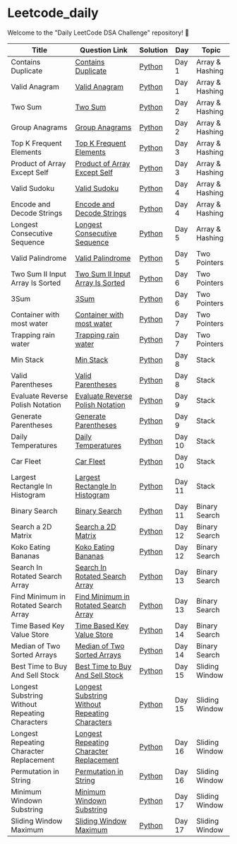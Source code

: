 # Leetcode_daily
Welcome to the "Daily LeetCode DSA Challenge" repository! 🚀




| Title         | Question Link     | Solution     | Day   | Topic    |
|---------------|-------------------|--------------|-------|----------|
| Contains Duplicate | [Contains Duplicate](https://leetcode.com/problems/contains-duplicate/description/) | [Python](https://github.com/IamAniket12/Leetcode_daily/blob/main/Solutions/Day%201/contains_duplicate.py) | Day 1 | Array & Hashing  |
| Valid Anagram | [Valid Anagram](https://leetcode.com/problems/valid-anagram/description/)   | [Python](https://github.com/IamAniket12/Leetcode_daily/blob/main/Solutions/Day%201/valid_anagram.py)   | Day 1 | Array & Hashing |
| Two Sum | [Two Sum](https://leetcode.com/problems/two-sum/description/)   | [Python](https://github.com/IamAniket12/Leetcode_daily/blob/main/Solutions/Day%202/two_sum.py)   | Day 2 | Array & Hashing |
| Group Anagrams | [Group Anagrams](https://leetcode.com/problems/group-anagrams/description/)   | [Python](https://github.com/IamAniket12/Leetcode_daily/blob/main/Solutions/Day%202/group_anagrams.py)   | Day 2 | Array & Hashing |
| Top K Frequent Elements | [Top K Frequent Elements](https://leetcode.com/problems/top-k-frequent-elements/description/)   | [Python](https://github.com/IamAniket12/Leetcode_daily/blob/main/Solutions/Day%203/top_k_frequent.py)   | Day 3 | Array & Hashing |
| Product of Array Except Self | [Product of Array Except Self](https://leetcode.com/problems/product-of-array-except-self/description/)   | [Python](https://github.com/IamAniket12/Leetcode_daily/blob/main/Solutions/Day%203/product_of_arrya_except_itself.py)   | Day 3 | Array & Hashing |
| Valid Sudoku| [Valid Sudoku](https://leetcode.com/problems/valid-sudoku/)   | [Python](https://github.com/IamAniket12/Leetcode_daily/blob/main/Solutions/Day%204/valid_sudoku.py)   | Day 4 | Array & Hashing |
| Encode and Decode Strings | [Encode and Decode Strings](https://leetcode.com/problems/encode-and-decode-strings/description/)   | [Python](https://github.com/IamAniket12/Leetcode_daily/blob/main/Solutions/Day%204/encode_and_decode)   | Day 4 | Array & Hashing |
| Longest Consecutive Sequence | [Longest Consecutive Sequence](https://leetcode.com/problems/longest-consecutive-sequence/description/)   | [Python](https://github.com/IamAniket12/Leetcode_daily/blob/main/Solutions/Day%205/Longest%20Consecutive%20Sequence.py)   | Day 5 | Array & Hashing |
| Valid Palindrome | [Valid Palindrome](https://leetcode.com/problems/valid-palindrome/)   | [Python](https://github.com/IamAniket12/Leetcode_daily/blob/main/Solutions/Day%205/Valid%20Palindrome.py)   | Day 5 | Two Pointers |
| Two Sum II Input Array Is Sorted | [Two Sum II Input Array Is Sorted ](https://leetcode.com/problems/two-sum-ii-input-array-is-sorted/)   | [Python](https://github.com/IamAniket12/Leetcode_daily/blob/main/Solutions/Day%206/Two%20Sum%20II%20Input%20Array%20Is%20Sorted.py)   | Day 6 | Two Pointers |
| 3Sum | [3Sum](https://leetcode.com/problems/3sum/)   | [Python](https://github.com/IamAniket12/Leetcode_daily/blob/main/Solutions/Day%206/3Sum.py)   | Day 6 | Two Pointers |
| Container with most water | [Container with most water](https://leetcode.com/problems/container-with-most-water/description/)   | [Python](https://github.com/IamAniket12/Leetcode_daily/blob/main/Solutions/Day%207/Container%20With%20Most%20Water.py)   | Day 7 | Two Pointers |
| Trapping rain water | [Trapping rain water](https://leetcode.com/problems/trapping-rain-water/description/)   | [Python](https://github.com/IamAniket12/Leetcode_daily/blob/main/Solutions/Day%207/Trapping%20Rain%20Water.py)   | Day 7 | Two Pointers |
| Min Stack | [Min Stack](https://leetcode.com/problems/min-stack/)   | [Python](https://github.com/IamAniket12/Leetcode_daily/blob/main/Solutions/Day%208/Min%20Stack.py)   | Day 8 | Stack |
| Valid Parentheses | [Valid Parentheses](https://leetcode.com/problems/valid-parentheses/)   | [Python](https://github.com/IamAniket12/Leetcode_daily/blob/main/Solutions/Day%208/Valid%20Parentheses.py)   | Day 8 | Stack |
| Evaluate Reverse Polish Notation | [Evaluate Reverse Polish Notation](https://leetcode.com/problems/evaluate-reverse-polish-notation/)   | [Python](https://github.com/IamAniket12/Leetcode_daily/blob/main/Solutions/Day%209/Evaluate%20Reverse%20Polish%20Notation.py)   | Day 9 | Stack |
| Generate Parentheses | [Generate Parentheses](https://leetcode.com/problems/generate-parentheses/)   | [Python](https://github.com/IamAniket12/Leetcode_daily/blob/main/Solutions/Day%209/Generate%20Parentheses.py)   | Day 9 | Stack |
| Daily Temperatures | [Daily Temperatures](https://leetcode.com/problems/daily-temperatures/)   | [Python](https://github.com/IamAniket12/Leetcode_daily/blob/main/Solutions/Day%2010/Daily%20Temperatures.py)   | Day 10 | Stack |
| Car Fleet | [Car Fleet](https://leetcode.com/problems/car-fleet/)   | [Python](https://github.com/IamAniket12/Leetcode_daily/blob/main/Solutions/Day%2010/Car%20Fleet.py)   | Day 10 | Stack |
| Largest Rectangle In Histogram | [Largest Rectangle In Histogram](https://leetcode.com/problems/largest-rectangle-in-histogram/description/)   | [Python](https://github.com/IamAniket12/Leetcode_daily/blob/main/Solutions/Day%2011/Largest%20Rectangle%20In%20Histogram.py)   | Day 11 | Stack |
| Binary Search | [Binary Search](https://leetcode.com/problems/binary-search/)   | [Python](https://github.com/IamAniket12/Leetcode_daily/blob/main/Solutions/Day%2011/Binary%20Search.py)   | Day 11 | Binary Search |
| Search a 2D Matrix | [Search a 2D Matrix](https://leetcode.com/problems/search-a-2d-matrix/)   | [Python](https://github.com/IamAniket12/Leetcode_daily/blob/main/Solutions/Day%2012/Search%20a%202D%20Matrix.py)   | Day 12 | Binary Search |
| Koko Eating Bananas | [Koko Eating Bananas](https://leetcode.com/problems/koko-eating-bananas/)   | [Python](https://github.com/IamAniket12/Leetcode_daily/blob/main/Solutions/Day%2012/Koko%20Eating%20Bananas.py)   | Day 12 | Binary Search |
| Search In Rotated Search Array | [Search In Rotated Search Array](https://leetcode.com/problems/search-in-rotated-sorted-array/)   | [Python](https://github.com/IamAniket12/Leetcode_daily/blob/main/Solutions/Day%2013/Search%20In%20Rotated%20Sorted%20Array.py)   | Day 13 | Binary Search |
| Find Minimum in Rotated Search Array | [Find Minimum in Rotated Search Array](https://leetcode.com/problems/find-minimum-in-rotated-sorted-array/)   | [Python](https://github.com/IamAniket12/Leetcode_daily/blob/main/Solutions/Day%2013/Find%20Minimum%20in%20Rotated%20Sorted%20Array.py)   | Day 13 | Binary Search |
| Time Based Key Value Store | [Time Based Key Value Store](https://leetcode.com/problems/time-based-key-value-store/)   | [Python](https://github.com/IamAniket12/Leetcode_daily/blob/main/Solutions/Day%2014/Time%20Based%20Key%20Value%20Store.py)   | Day 14 | Binary Search |
| Median of Two Sorted Arrays | [Median of Two Sorted Arrays](https://leetcode.com/problems/median-of-two-sorted-arrays/description/)   | [Python](https://github.com/IamAniket12/Leetcode_daily/blob/main/Solutions/Day%2014/Median%20of%20Two%20Sorted%20Arrays.py)   | Day 14 | Binary Search |
| Best Time to Buy And Sell Stock | [Best Time to Buy And Sell Stock](https://leetcode.com/problems/best-time-to-buy-and-sell-stock/)   | [Python](https://github.com/IamAniket12/Leetcode_daily/blob/main/Solutions/Day%2015/Best%20Time%20to%20Buy%20And%20Sell%20Stock.py)   | Day 15 | Sliding Window |
| Longest Substring Without Repeating Characters | [Longest Substring Without Repeating Characters](https://leetcode.com/problems/longest-substring-without-repeating-characters/description/)   | [Python](https://github.com/IamAniket12/Leetcode_daily/blob/main/Solutions/Day%2015/Longest%20Substring%20Without%20Repeating%20Characters.py)   | Day 15 | Sliding Window |
| Longest Repeating Character Replacement | [Longest Repeating Character Replacement](https://leetcode.com/problems/longest-repeating-character-replacement/)   | [Python](https://github.com/IamAniket12/Leetcode_daily/blob/main/Solutions/Day%2016/Longest%20Repeating%20Character%20Replacement.py)   | Day 16 | Sliding Window |
| Permutation in String | [Permutation in String](https://leetcode.com/problems/permutation-in-string/description/)   | [Python](https://github.com/IamAniket12/Leetcode_daily/blob/main/Solutions/Day%2016/Permutation%20In%20String.py)   | Day 16 | Sliding Window |
| Minimum Windown Substring | [Minimum Windown Substring](https://leetcode.com/problems/minimum-window-substring/description/)   | [Python](https://github.com/IamAniket12/Leetcode_daily/blob/main/Solutions/Day%2017/Minimum%20Window%20Substring.py)   | Day 17 | Sliding Window |
| Sliding Window Maximum | [Sliding Window Maximum](https://leetcode.com/problems/sliding-window-maximum/description/)   | [Python](https://github.com/IamAniket12/Leetcode_daily/blob/main/Solutions/Day%2017/Sliding%20Window%20Maximum.py)   | Day 17 | Sliding Window |